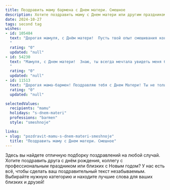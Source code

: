 ```yaml
---
title: Поздравить маму бармена с Днем матери. Смешное
description: Хотите поздравить маму с Днем матери или другим праздником? Наш ИИ создаст незабываемое поздравление, а вы обязательно выделитесь среди других.  
date: 2024-10-27
tags: second tag
wishes:
- id: 105484
  text: "Дорогая мамуля, с Днём матери!  Пусть твой опыт смешивания коктейлей пригодится тебе в смешивании характеров домочадцев – желаю тебе крепкого здоровья и выдержки, как у самого лучшего выдержанного рома!  А ещё – чтобы все твои «напитки» были только самыми вкусными и радостными!
  "
  rating: "0"
  updated: "null"
- id: 54230
  text: "Мамуля, с Днем матери!  Знаю, ты всегда мечтала увидеть меня барменом,  и вот, мечта сбылась! Правда, вместо коктейлей я чаще всего смешиваю  твои любимые лекарства, но ведь главное -  внимание и забота, верно? 😉
  "
  rating: "0"
  updated: "null"
- id: 11513
  text: "Дорогая мама-бармен! Поздравляю тебя с Днем Матери! Ты не только мастер в приготовлении коктейлей, но и настоящая волшебница в нашем семейном \"закулисном мире\". Пусть твои \"мамины рецепты\" всегда будут успешнее любого \"Б-52\", а твои советы крепче самого натурального виски. С Днем Матери, мама! Ты – моя личная \"Дорогая\" и лучший \"Шеф\" в мире!"
  rating: "0"
  updated: "null"

selectedValues:
  recipients: "mamu"
  holidays: "s-dnem-materi"
  professions: "barmen"
  style: "smeshnoje"

links:
- slug: "pozdravit-mamu-s-dnem-materi-smeshnoje"
  title: "Поздравить маму с Днем матери. Смешное"
---
```


Здесь вы найдете отличную подборку поздравлений на любой случай.
Хотите поздравить друга с днём рождения, коллегу с профессиональным праздником или близких с Новым годом? У нас есть всё, чтобы сделать ваш поздравительный текст незабываемым. Выбирайте нужную категорию и находите лучшие слова для ваших близких и друзей!
